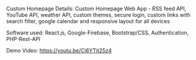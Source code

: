 Custom Homepage
Details: Custom Homepage Web App - RSS feed API, YouTube API, weather API, custom themes, secure login, custom links with search filter, google calendar and responsive layout for all devices

Software used: React.js, Google-Firebase, Bootstrap/CSS, Authentication, PHP-Rest-API

Demo Video: https://youtu.be/Cj6YTit25z4
